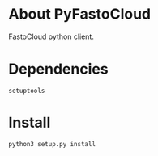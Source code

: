 About PyFastoCloud
===============

FastoCloud python client.

Dependencies
========
`setuptools`

Install
========
`python3 setup.py install`
